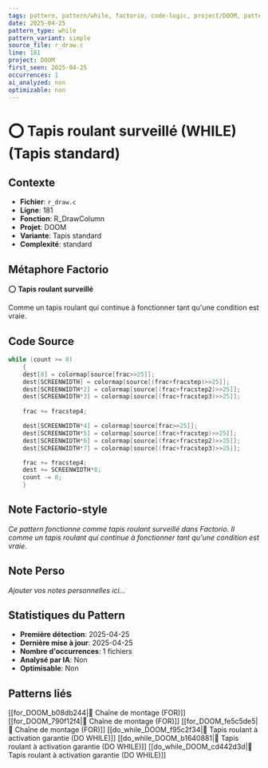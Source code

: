 ```yaml
---
tags: pattern, pattern/while, factorio, code-logic, project/DOOM, pattern/variant/simple
date: 2025-04-25
pattern_type: while
pattern_variant: simple
source_file: r_draw.c
line: 181
project: DOOM
first_seen: 2025-04-25
occurrences: 1
ai_analyzed: non
optimizable: non
---
```


# ⭕ Tapis roulant surveillé (WHILE) (Tapis standard)

## Contexte
- **Fichier**: `r_draw.c`
- **Ligne**: 181
- **Fonction**: R_DrawColumn
- **Projet**: DOOM
- **Variante**: Tapis standard
- **Complexité**: standard

## Métaphore Factorio
⭕ **Tapis roulant surveillé**

Comme un tapis roulant qui continue à fonctionner tant qu'une condition est vraie.

## Code Source
```c
while (count >= 8) 
    { 
	dest[0] = colormap[source[frac>>25]]; 
	dest[SCREENWIDTH] = colormap[source[(frac+fracstep)>>25]]; 
	dest[SCREENWIDTH*2] = colormap[source[(frac+fracstep2)>>25]]; 
	dest[SCREENWIDTH*3] = colormap[source[(frac+fracstep3)>>25]];
	
	frac += fracstep4; 

	dest[SCREENWIDTH*4] = colormap[source[frac>>25]]; 
	dest[SCREENWIDTH*5] = colormap[source[(frac+fracstep)>>25]]; 
	dest[SCREENWIDTH*6] = colormap[source[(frac+fracstep2)>>25]]; 
	dest[SCREENWIDTH*7] = colormap[source[(frac+fracstep3)>>25]]; 

	frac += fracstep4; 
	dest += SCREENWIDTH*8; 
	count -= 8;
    }
```

## Note Factorio-style
*Ce pattern fonctionne comme tapis roulant surveillé dans Factorio. Il comme un tapis roulant qui continue à fonctionner tant qu'une condition est vraie.*

## Note Perso
*Ajouter vos notes personnelles ici...*

## Statistiques du Pattern
- **Première détection**: 2025-04-25
- **Dernière mise à jour**: 2025-04-25
- **Nombre d'occurrences**: 1 fichiers
- **Analysé par IA**: Non
- **Optimisable**: Non

## Patterns liés
[[for_DOOM_b08db244|🔄 Chaîne de montage (FOR)]]
[[for_DOOM_790f12f4|🔄 Chaîne de montage (FOR)]]
[[for_DOOM_fe5c5de5|🔄 Chaîne de montage (FOR)]]
[[do_while_DOOM_f95c2f34|🔄 Tapis roulant à activation garantie (DO WHILE)]]
[[do_while_DOOM_b1640881|🔄 Tapis roulant à activation garantie (DO WHILE)]]
[[do_while_DOOM_cd442d3d|🔄 Tapis roulant à activation garantie (DO WHILE)]]
